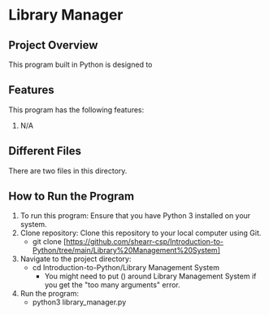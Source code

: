 # Library Manager
## Project Overview
This program built in Python is designed to 

## Features
This program has the following features:
1. N/A

## Different Files
There are two files in this directory. 

## How to Run the Program
1. To run this program: Ensure that you have Python 3 installed on your system.
2. Clone repository: Clone this repository to your local computer using Git.
   - git clone [https://github.com/shearr-csp/Introduction-to-Python/tree/main/Library%20Management%20System]
3. Navigate to the project directory:
   - cd Introduction-to-Python/Library Management System
      - You might need to put () around Library Management System if you get the 
        "too many arguments" error. 
4. Run the program:
   - python3 library_manager.py


